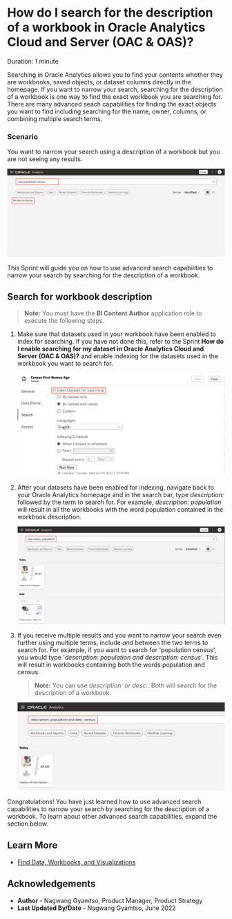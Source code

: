 # How do I search for the description of a workbook in Oracle Analytics Cloud and Server (OAC & OAS)?

Duration: 1 minute

Searching in Oracle Analytics allows you to find your contents whether they are workbooks, saved objects, or dataset columns directly in the homepage. If you want to narrow your search, searching for the description of a workbook is one way to find the exact workbook you are searching for. There are many advanced seach capabilities for finding the exact objects you want to find including searching for the name, owner, columns, or combining multiple search terms.

### Scenario
You want to narrow your search using a description of a workbook but you are not seeing any results.

![Search scenario](images/search-scenario.png)

This Sprint will guide you on how to use advanced search capabilities to narrow your search by searching for the description of a workbook.

## Search for workbook description
>**Note:** You must have the **BI Content Author** application role to execute the following steps.

1. Make sure that datasets used in your workbook have been enabled to index for searching. If you have not done this, refer to the Sprint **How do I enable searching for my dataset in Oracle Analytics Cloud and Server (OAC & OAS)?** and enable indexing for the datasets used in the workbook you want to search for.

    ![Index dataset](images/index-dataset.png)

2. After your datasets have been enabled for indexing, navigate back to your Oracle Analytics homepage and in the search bar, type *description:* followed by the term to search for. For example, *description: population* will result in all the workbooks with the word population contained in the workbook description.

    ![Description with one term](images/desc-term.png)

3. If you receive multiple results and you want to narrow your search even further using multiple terms, include *and* between the two terms to search for. For example, if you want to search for 'population census', you would type '*description: population and description: census*'. This will result in workbooks containing both the words population and census.

    >**Note:** You can use *description: or desc:*. Both will search for the description of a workbook.

    ![Description with two terms](images/desc-multiple.png)


Congratulations! You have just learned how to use advanced search capabilities to narrow your search by searching for the description of a workbook. To learn about other advanced search capabilities, expand the section below.

## Learn More
* [Find Data, Workbooks, and Visualizations](https://docs.oracle.com/en/middleware/bi/analytics-desktop/bidvd/find-data-workbooks-and-visualizations.html#GUID-DA77E10C-0796-4578-9761-D2AFC75F7B8D)

## Acknowledgements
* **Author** - Nagwang Gyamtso, Product Manager, Product Strategy
* **Last Updated By/Date** - Nagwang Gyamtso,  June 2022
